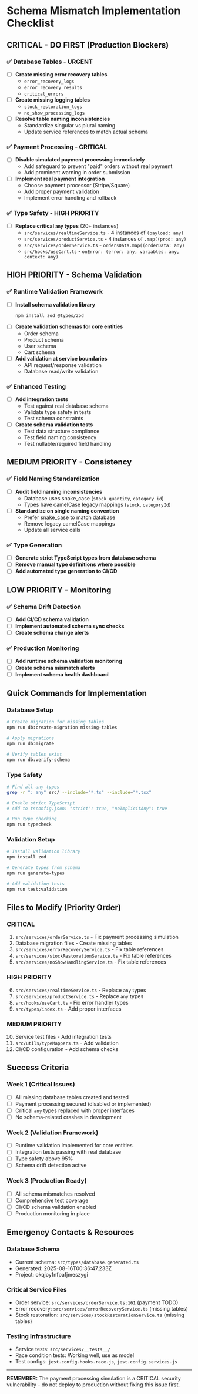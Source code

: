 # Schema Mismatch Implementation Checklist

## CRITICAL - DO FIRST (Production Blockers)

### ✅ Database Tables - URGENT
- [ ] **Create missing error recovery tables**
  - `error_recovery_logs` 
  - `error_recovery_results`
  - `critical_errors`
- [ ] **Create missing logging tables**
  - `stock_restoration_logs`
  - `no_show_processing_logs`
- [ ] **Resolve table naming inconsistencies**
  - Standardize singular vs plural naming
  - Update service references to match actual schema

### ✅ Payment Processing - CRITICAL
- [ ] **Disable simulated payment processing immediately**
  - Add safeguard to prevent "paid" orders without real payment
  - Add prominent warning in order submission
- [ ] **Implement real payment integration**
  - Choose payment processor (Stripe/Square)
  - Add proper payment validation
  - Implement error handling and rollback

### ✅ Type Safety - HIGH PRIORITY
- [ ] **Replace critical `any` types** (20+ instances)
  - `src/services/realtimeService.ts` - 4 instances of `(payload: any)`
  - `src/services/productService.ts` - 4 instances of `.map((prod: any)`
  - `src/services/orderService.ts` - `ordersData.map((orderData: any)`
  - `src/hooks/useCart.ts` - `onError: (error: any, variables: any, context: any)`

## HIGH PRIORITY - Schema Validation

### ✅ Runtime Validation Framework
- [ ] **Install schema validation library**
  ```bash
  npm install zod @types/zod
  ```
- [ ] **Create validation schemas for core entities**
  - Order schema
  - Product schema  
  - User schema
  - Cart schema
- [ ] **Add validation at service boundaries**
  - API request/response validation
  - Database read/write validation

### ✅ Enhanced Testing
- [ ] **Add integration tests**
  - Test against real database schema
  - Validate type safety in tests
  - Test schema constraints
- [ ] **Create schema validation tests**
  - Test data structure compliance
  - Test field naming consistency
  - Test nullable/required field handling

## MEDIUM PRIORITY - Consistency

### ✅ Field Naming Standardization
- [ ] **Audit field naming inconsistencies**
  - Database uses snake_case (`stock_quantity`, `category_id`)
  - Types have camelCase legacy mappings (`stock`, `categoryId`)
- [ ] **Standardize on single naming convention**
  - Prefer snake_case to match database
  - Remove legacy camelCase mappings
  - Update all service calls

### ✅ Type Generation
- [ ] **Generate strict TypeScript types from database schema**
- [ ] **Remove manual type definitions where possible**
- [ ] **Add automated type generation to CI/CD**

## LOW PRIORITY - Monitoring

### ✅ Schema Drift Detection
- [ ] **Add CI/CD schema validation**
- [ ] **Implement automated schema sync checks**
- [ ] **Create schema change alerts**

### ✅ Production Monitoring
- [ ] **Add runtime schema validation monitoring**
- [ ] **Create schema mismatch alerts**
- [ ] **Implement schema health dashboard**

## Quick Commands for Implementation

### Database Setup
```bash
# Create migration for missing tables
npm run db:create-migration missing-tables

# Apply migrations
npm run db:migrate

# Verify tables exist
npm run db:verify-schema
```

### Type Safety
```bash
# Find all any types
grep -r ": any" src/ --include="*.ts" --include="*.tsx"

# Enable strict TypeScript
# Add to tsconfig.json: "strict": true, "noImplicitAny": true

# Run type checking
npm run typecheck
```

### Validation Setup
```bash
# Install validation library
npm install zod

# Generate types from schema
npm run generate-types

# Add validation tests
npm run test:validation
```

## Files to Modify (Priority Order)

### CRITICAL
1. `src/services/orderService.ts` - Fix payment processing simulation
2. Database migration files - Create missing tables
3. `src/services/errorRecoveryService.ts` - Fix table references
4. `src/services/stockRestorationService.ts` - Fix table references
5. `src/services/noShowHandlingService.ts` - Fix table references

### HIGH PRIORITY  
6. `src/services/realtimeService.ts` - Replace `any` types
7. `src/services/productService.ts` - Replace `any` types
8. `src/hooks/useCart.ts` - Fix error handler types
9. `src/types/index.ts` - Add proper interfaces

### MEDIUM PRIORITY
10. Service test files - Add integration tests
11. `src/utils/typeMappers.ts` - Add validation
12. CI/CD configuration - Add schema checks

## Success Criteria

### Week 1 (Critical Issues)
- [ ] All missing database tables created and tested
- [ ] Payment processing secured (disabled or implemented)
- [ ] Critical `any` types replaced with proper interfaces
- [ ] No schema-related crashes in development

### Week 2 (Validation Framework)
- [ ] Runtime validation implemented for core entities
- [ ] Integration tests passing with real database
- [ ] Type safety above 95%
- [ ] Schema drift detection active

### Week 3 (Production Ready)
- [ ] All schema mismatches resolved
- [ ] Comprehensive test coverage
- [ ] CI/CD schema validation enabled
- [ ] Production monitoring in place

## Emergency Contacts & Resources

### Database Schema
- Current schema: `src/types/database.generated.ts`
- Generated: 2025-08-16T00:36:47.233Z
- Project: okqjoyfnfpafjmeszygi

### Critical Service Files
- Order service: `src/services/orderService.ts:161` (payment TODO)
- Error recovery: `src/services/errorRecoveryService.ts` (missing tables)
- Stock restoration: `src/services/stockRestorationService.ts` (missing tables)

### Testing Infrastructure
- Service tests: `src/services/__tests__/`
- Race condition tests: Working well, use as model
- Test configs: `jest.config.hooks.race.js`, `jest.config.services.js`

---
**REMEMBER:** The payment processing simulation is a CRITICAL security vulnerability - do not deploy to production without fixing this issue first.